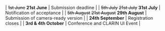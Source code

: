 | ~~1st June~~   __21st June__   | Submission deadline                         |
| ~~5th July~~   ~~21st July~~ __31st July__   | Notification of acceptance                  |
| ~~5th August~~ ~~21st August~~ __29th August__ | Submission of camera-ready version          |
| __24th September__             | Registration closes |
| __3rd & 4th October__          | Conference and CLARIN UI Event |
